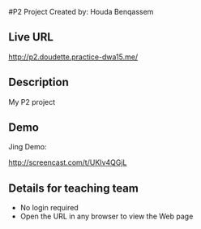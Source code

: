 #P2 Project Created by: Houda Benqassem

## Live URL
http://p2.doudette.practice-dwa15.me/

## Description
My P2 project



## Demo
Jing Demo:

http://screencast.com/t/UKIv4QGjL


## Details for teaching team
* No login required
* Open the URL in any browser to view the  Web page






